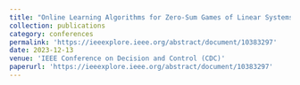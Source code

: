 ```yaml
---
title: "Online Learning Algorithms for Zero-Sum Games of Linear Systems over Wireless MIMO Fading Channels with Uncountable State Space"
collection: publications
category: conferences
permalink: 'https://ieeexplore.ieee.org/abstract/document/10383297'
date: 2023-12-13
venue: 'IEEE Conference on Decision and Control (CDC)'
paperurl: 'https://ieeexplore.ieee.org/abstract/document/10383297'
---
```



